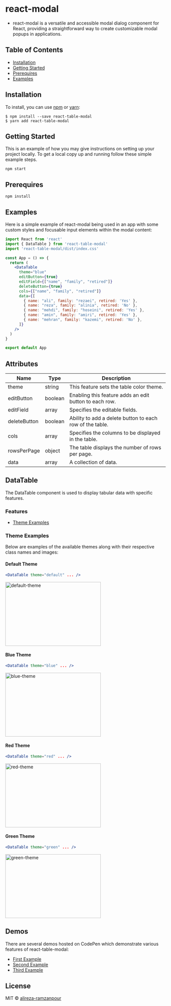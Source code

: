 # react-modal

* react-modal is a versatile and accessible modal dialog component for React, providing a straightforward way to create customizable modal popups in applications.


## Table of Contents

* [Installation](#installation)
* [Getting Started](#getting-started)
* [Prerequires](#prerequires)
* [Examples](#examples)


## Installation

To install, you can use [npm](https://npmjs.org/) or [yarn](https://yarnpkg.com):


    $ npm install --save react-table-modal
    $ yarn add react-table-modal


## Getting Started
This is an example of how you may give instructions on setting up your project locally. To get a local copy up and running follow these simple example steps.

```
npm start
```

## Prerequires

```
npm install
```

## Examples

Here is a simple example of react-modal being used in an app with some custom
styles and focusable input elements within the modal content:

```jsx
import React from 'react'
import { DataTable } from 'react-table-modal'
import 'react-table-modal/dist/index.css'

const App = () => {
  return (
    <DataTable
      theme="blue"
      editButton={true}
      editField={["name", "family", "retired"]}
      deleteButton={true}
      cols={["name", "family", "retired"]}
      data={[
        { name: "ali", family: "rezaei", retired: 'Yes' },
        { name: "reza", family: "alinia", retired: 'No' },
        { name: "mehdi", family: "hoseini", retired: 'Yes' },
        { name: "amin", family: "amiri", retired: 'Yes' },
        { name: "mehran", family: "kazemi", retired: 'No' },
      ]}
    />
  )
}

export default App

```


## Attributes

| Name         | Type   | Description                                           |
|--------------|--------|-------------------------------------------------------|
| theme        | string | This feature sets the table color theme.              |
| editButton   | boolean| Enabling this feature adds an edit button to each row.|
| editField    | array  | Specifies the editable fields.                         |
| deleteButton | boolean| Ability to add a delete button to each row of the table.|
| cols         | array  | Specifies the columns to be displayed in the table.    |
| rowsPerPage  | object | The table displays the number of rows per page.        |
| data         | array  | A collection of data.                                 |


## DataTable

The DataTable component is used to display tabular data with specific features.

### Features

* [Theme Examples](#theme-examples)


### Theme Examples

Below are examples of the available themes along with their respective class names and images:

#### Default Theme

```jsx
<DataTable theme="default" ... />
```
<img src="https://s8.uupload.ir/files/default_5g30.png" alt="default-theme" width="300" height="200">


#### Blue Theme

```jsx
<DataTable theme="blue" ... />
```
<img src="https://s8.uupload.ir/files/blue_q4ph.png" alt="blue-theme" width="300" height="200">


#### Red Theme

```jsx
<DataTable theme="red" ... />
```
<img src="https://s8.uupload.ir/files/red_4eg7.png" alt="red-theme" width="300" height="200">


#### Green Theme

```jsx
<DataTable theme="green" ... />
```
<img src="https://s8.uupload.ir/files/green_uvgx.png" alt="green-theme" width="300" height="200">


## Demos

There are several demos hosted on CodePen which demonstrate various features of react-table-modal:

* [First Example](https://codepen.io/alireza-ramzanpour/pen/QWXEBZK)
* [Second Example](https://codepen.io/alireza-ramzanpour/pen/QWXEBZK)
* [Third Example](https://codepen.io/alireza-ramzanpour/pen/QWXEBZK)


## License

MIT © [alireza-ramzanpour](https://github.com/alireza-ramzanpour)
